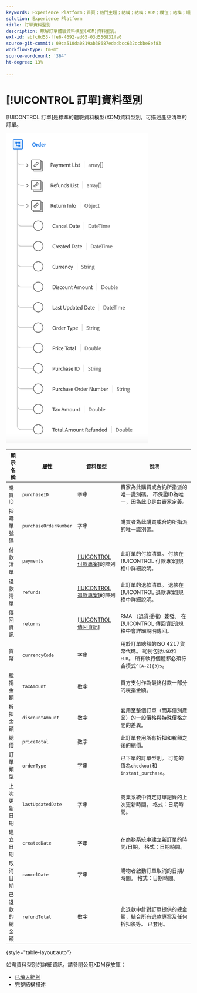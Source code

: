 ```yaml
---
keywords: Experience Platform；首頁；熱門主題；結構；結構；XDM；欄位；結構；順序；資料型別；資料型別；
solution: Experience Platform
title: 訂單資料型別
description: 瞭解訂單體驗資料模型(XDM)資料型別。
exl-id: abfc6d53-ffe6-4692-ad65-03d556831fa0
source-git-commit: 09ca510da0819ab38687edadbcc632ccbbe8ef83
workflow-type: tm+mt
source-wordcount: '364'
ht-degree: 13%

---
```


# [!UICONTROL 訂單]資料型別

[!UICONTROL 訂單]是標準的體驗資料模型(XDM)資料型別，可描述產品清單的訂單。

![&#x200B; [!UICONTROL 訂單]資料型別的圖表。](../images/data-types/order.png)

| 顯示名稱 | 屬性 | 資料類型 | 說明 |
|-------------------------|-------------------------|-----------|------------------------------------------------------------------------------------------------------------------|
| 購買 ID | `purchaseID` | 字串 | 賣家為此購買或合約所指派的唯一識別碼。 不保證ID為唯一，因為此ID是由賣家定義。 |
| 採購單號碼 | `purchaseOrderNumber` | 字串 | 購買者為此購買或合約所指派的唯一識別碼。 |
| 付款清單 | `payments` | [[!UICONTROL 付款專案]](./payment-item.md)的陣列 | 此訂單的付款清單。 付款在[!UICONTROL 付款專案]規格中詳細說明。 |
| 退款清單 | `refunds` | [[!UICONTROL 退款專案]](./refund-item.md)的陣列 | 此訂單的退款清單。 退款在[!UICONTROL 退款專案]規格中詳細說明。 |
| 傳回資訊 | `returns` | [[!UICONTROL 傳回資訊]](./return.md) | RMA （退貨授權）簽發。 在[!UICONTROL 傳回資訊]規格中會詳細說明傳回。 |
| 貨幣 | `currencyCode` | 字串 | 用於訂單總額的ISO 4217貨幣代碼。 範例包括`USD`和`EUR`。 所有執行個體都必須符合模式`^[A-Z]{3}$`。 |
| 稅捐金額 | `taxAmount` | 數字 | 買方支付作為最終付款一部分的稅捐金額。 |
| 折扣金額 | `discountAmount` | 數字 | 套用至整個訂單（而非個別產品）的一般價格與特殊價格之間的差異。 |
| 總價 | `priceTotal` | 數字 | 此訂單套用所有折扣和稅額之後的總價。 |
| 訂單類型 | `orderType` | 字串 | 已下單的訂單型別。 可能的值為`checkout`和`instant_purchase`。 |
| 上次更新日期 | `lastUpdatedDate` | 字串 | 商業系統中特定訂單記錄的上次更新時間。 格式：日期時間。 |
| 建立日期 | `createdDate` | 字串 | 在商務系統中建立新訂單的時間/日期。 格式：日期時間。 |
| 取消日期 | `cancelDate` | 字串 | 購物者啟動訂單取消的日期/時間。 格式：日期時間。 |
| 已退款的總金額 | `refundTotal` | 數字 | 此退款中針對訂單提供的總金額，結合所有退款專案及任何折扣後等。 已套用。 |

{style="table-layout:auto"}

如需資料型別的詳細資訊，請參閱公用XDM存放庫：

* [已填入範例](https://github.com/adobe/xdm/blob/master/components/datatypes/data/order.example.1.json)
* [完整結構描述](https://github.com/adobe/xdm/blob/master/components/datatypes/data/order.schema.json)
